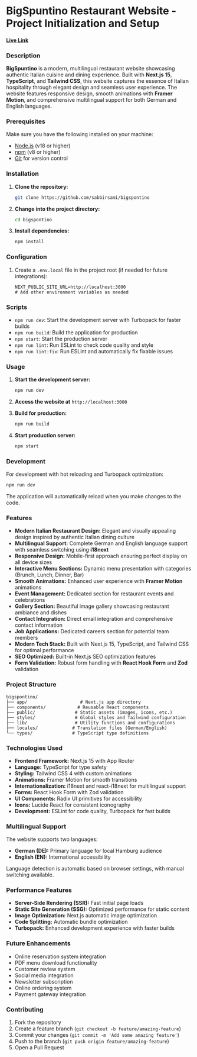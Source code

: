 # BigSpuntino Restaurant Website - Project Initialization and Setup

#### [Live Link](https://bigspontino-sami.vercel.app/)

### Description

**BigSpuntino** is a modern, multilingual restaurant website showcasing authentic Italian cuisine and dining experience. Built with **Next.js 15**, **TypeScript**, and **Tailwind CSS**, this website captures the essence of Italian hospitality through elegant design and seamless user experience. The website features responsive design, smooth animations with **Framer Motion**, and comprehensive multilingual support for both German and English languages.

### Prerequisites

Make sure you have the following installed on your machine:

- [Node.js](https://nodejs.org/) (v18 or higher)
- [npm](https://www.npmjs.com/) (v8 or higher)
- [Git](https://git-scm.com/) for version control

### Installation

1. **Clone the repository:**

   ```bash
   git clone https://github.com/sabbirsami/bigspontino
   ```

2. **Change into the project directory:**

   ```bash
   cd bigspontino
   ```

3. **Install dependencies:**
   ```bash
   npm install
   ```

### Configuration

1. Create a `.env.local` file in the project root (if needed for future integrations):
   ```env
   NEXT_PUBLIC_SITE_URL=http://localhost:3000
   # Add other environment variables as needed
   ```

### Scripts

- `npm run dev`: Start the development server with Turbopack for faster builds
- `npm run build`: Build the application for production
- `npm start`: Start the production server
- `npm run lint`: Run ESLint to check code quality and style
- `npm run lint:fix`: Run ESLint and automatically fix fixable issues

### Usage

1. **Start the development server:**

   ```bash
   npm run dev
   ```

2. **Access the website at** `http://localhost:3000`

3. **Build for production:**

   ```bash
   npm run build
   ```

4. **Start production server:**
   ```bash
   npm start
   ```

### Development

For development with hot reloading and Turbopack optimization:

```bash
npm run dev
```

The application will automatically reload when you make changes to the code.

### Features

- **Modern Italian Restaurant Design:** Elegant and visually appealing design inspired by authentic Italian dining culture
- **Multilingual Support:** Complete German and English language support with seamless switching using **i18next**
- **Responsive Design:** Mobile-first approach ensuring perfect display on all device sizes
- **Interactive Menu Sections:** Dynamic menu presentation with categories (Brunch, Lunch, Dinner, Bar)
- **Smooth Animations:** Enhanced user experience with **Framer Motion** animations
- **Event Management:** Dedicated section for restaurant events and celebrations
- **Gallery Section:** Beautiful image gallery showcasing restaurant ambiance and dishes
- **Contact Integration:** Direct email integration and comprehensive contact information
- **Job Applications:** Dedicated careers section for potential team members
- **Modern Tech Stack:** Built with Next.js 15, TypeScript, and Tailwind CSS for optimal performance
- **SEO Optimized:** Built-in Next.js SEO optimization features
- **Form Validation:** Robust form handling with **React Hook Form** and **Zod** validation

### Project Structure

```
bigspontino/
├── app/                    # Next.js app directory
├── components/            # Reusable React components
├── public/               # Static assets (images, icons, etc.)
├── styles/               # Global styles and Tailwind configuration
├── lib/                  # Utility functions and configurations
├── locales/             # Translation files (German/English)
└── types/               # TypeScript type definitions
```

### Technologies Used

- **Frontend Framework:** Next.js 15 with App Router
- **Language:** TypeScript for type safety
- **Styling:** Tailwind CSS 4 with custom animations
- **Animations:** Framer Motion for smooth transitions
- **Internationalization:** i18next and react-i18next for multilingual support
- **Forms:** React Hook Form with Zod validation
- **UI Components:** Radix UI primitives for accessibility
- **Icons:** Lucide React for consistent iconography
- **Development:** ESLint for code quality, Turbopack for fast builds

### Multilingual Support

The website supports two languages:

- **German (DE):** Primary language for local Hamburg audience
- **English (EN):** International accessibility

Language detection is automatic based on browser settings, with manual switching available.

### Performance Features

- **Server-Side Rendering (SSR):** Fast initial page loads
- **Static Site Generation (SSG):** Optimized performance for static content
- **Image Optimization:** Next.js automatic image optimization
- **Code Splitting:** Automatic bundle optimization
- **Turbopack:** Enhanced development experience with faster builds

### Future Enhancements

- Online reservation system integration
- PDF menu download functionality
- Customer review system
- Social media integration
- Newsletter subscription
- Online ordering system
- Payment gateway integration

### Contributing

1. Fork the repository
2. Create a feature branch (`git checkout -b feature/amazing-feature`)
3. Commit your changes (`git commit -m 'Add some amazing feature'`)
4. Push to the branch (`git push origin feature/amazing-feature`)
5. Open a Pull Request
